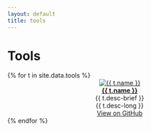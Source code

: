 ```yaml
---
layout: default
title: tools
---
```


# Tools

<div class="row">
{% for t in site.data.tools %}
<div class="col" style="text-align:center;">
<a href="{{ t.website }}">
  <img src="img/tools/{{ t.logo }}" alt="{{ t.name }}"/>
</a>
<br/>
<b><a href="{{ t.website }}">{{ t.name }}</a></b>
<br/>
{{ t.desc-brief }}
<br/>
<div class="desc">
{{ t.desc-long }}
</div>
<a href="{{ t.github }}" class="btn">View on GitHub</a>
</div>
{% endfor %}
</div>
